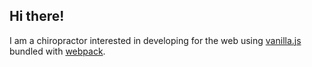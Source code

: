 ## Hi there!
I am a chiropractor interested in developing for the web using [vanilla.js](http://vanilla-js.com/) bundled with [webpack](https://webpack.js.org/).

